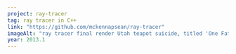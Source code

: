 ```yaml
---
project: ray-tracer
tag: ray tracer in C++
link: "https://github.com/mckennapsean/ray-tracer"
imageAlt: "ray tracer final render Utah teapot suicide, titled 'One Fateful Night'"
year: 2013.1
---
```

